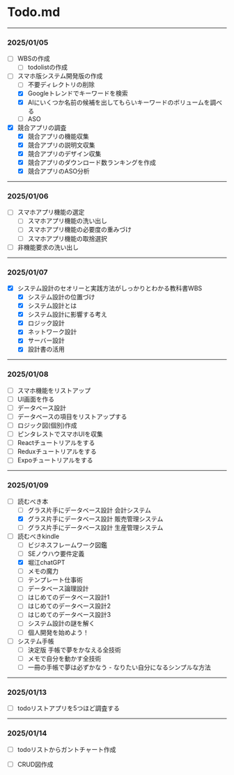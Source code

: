 
# Todo.md

___
### 2025/01/05
+ [ ] WBSの作成
  + [ ] todolistの作成
+ [ ] スマホ版システム開発版の作成
  + [ ] 不要ディレクトリの削除
  + [x] Googleトレンドでキーワードを検索
  + [x] AIにいくつか名前の候補を出してもらいキーワードのボリュームを調べる
  + [ ] ASO
+ [x] 競合アプリの調査
  + [x] 競合アプリの機能収集
  + [x] 競合アプリの説明文収集
  + [x] 競合アプリのデザイン収集
  + [x] 競合アプリのダウンロード数ランキングを作成
  + [x] 競合アプリのASO分析
---
### 2025/01/06
+ [ ] スマホアプリ機能の選定
  + [ ] スマホアプリ機能の洗い出し
  + [ ] スマホアプリ機能の必要度の重みづけ
  + [ ] スマホアプリ機能の取捨選択
+ [ ] 非機能要求の洗い出し
---
### 2025/01/07
+ [x] システム設計のセオリーと実践方法がしっかりとわかる教科書WBS
  + [x] システム設計の位置づけ
  + [x] システム設計とは
  + [x] システム設計に影響する考え
  + [x] ロジック設計
  + [x] ネットワーク設計
  + [x] サーバー設計
  + [x] 設計書の活用
---
### 2025/01/08
+ [ ] スマホ機能をリストアップ
+ [ ] UI画面を作る
+ [ ] データベース設計
+ [ ] データベースの項目をリストアップする
+ [ ] ロジック図(個別)作成
+ [ ] ピンタレストでスマホUIを収集
+ [ ] Reactチュートリアルをする
+ [ ] Reduxチュートリアルをする
+ [ ] Expoチュートリアルをする
---
### 2025/01/09
+ [ ] 読むべき本
  + [ ] グラス片手にデータベース設計 会計システム
  + [x] グラス片手にデータベース設計 販売管理システム
  + [ ] グラス片手にデータベース設計 生産管理システム
+ [ ] 読むべきkindle
  + [ ] ビジネスフレームワーク図鑑
  + [ ] SEノウハウ要件定義
  + [x] 堀江chatGPT
  + [ ] メモの魔力
  + [ ] テンプレート仕事術
  + [ ] データベース論理設計
  + [ ] はじめてのデータベース設計1
  + [ ] はじめてのデータベース設計2
  + [ ] はじめてのデータベース設計3
  + [ ] システム設計の謎を解く
  + [ ] 個人開発を始めよう！
+ [ ] システム手帳
  + [ ] 決定版 手帳で夢をかなえる全技術
  + [ ] メモで自分を動かす全技術
  + [ ] 一冊の手帳で夢は必ずかなう - なりたい自分になるシンプルな方法
---
### 2025/01/13
+ [ ] todoリストアプリを5つほど調査する
---
### 2025/01/14
+ [ ] todoリストからガントチャート作成
+ [ ] CRUD図作成

